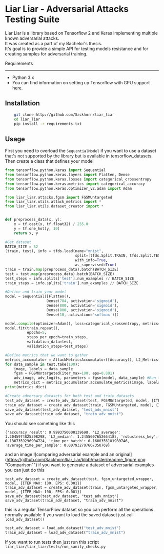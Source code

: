 Liar Liar - Adversarial Attacks Testing Suite
=============================================
Liar Liar is a library based on Tensorflow 2 and Keras implementing multiple known adversarial attacks.\
It was created as a part of my Bachelor's thesis.\
It's goal is to provide a simple API for testing models resistance and for creating samples for adversarial training.

Requirements
______________
- Python 3.x
- You can find information on setting up Tensorflow with GPU support [here](https://www.tensorflow.org/install/gpu).

Installation
-------------
```bash
    git clone http://github.com/Sackhorn/liar_liar
    cd liar_liar
    pip install -r requirements.txt
```

Usage
------------------

First you need to overload the `SequentialModel` if you want to use
a dataset that's not supported by the library but is available in tensorflow_datasets.
Then create a class that defines your model
```python
from tensorflow.python.keras import Sequential
from tensorflow.python.keras.layers import Flatten, Dense
from tensorflow.python.keras.losses import categorical_crossentropy
from tensorflow.python.keras.metrics import categorical_accuracy
from tensorflow.python.keras.optimizer_v2.adam import Adam

from liar_liar.attacks.fgsm import FGSMUntargeted
from liar_liar.utils.attack_metrics import *
from liar_liar.utils.dataset_creator import *


def preprocess_data(x, y):
    x = tf.cast(x, tf.float32) / 255.0
    y = tf.one_hot(y, 10)
    return x, y

#Get dataset
BATCH_SIZE = 32
(train, test), info = tfds.load(name="mnist",
                                split=[tfds.Split.TRAIN, tfds.Split.TEST],
                                with_info=True,
                                as_supervised=True)
train = train.map(preprocess_data).batch(BATCH_SIZE)
test = test.map(preprocess_data).batch(BATCH_SIZE)
test_steps = info.splits['test'].num_examples // BATCH_SIZE
train_steps = info.splits['train'].num_examples // BATCH_SIZE

#Define and train your model
model = Sequential([Flatten(),
                   Dense(784, activation='sigmoid'),
                   Dense(800, activation='sigmoid'),
                   Dense(800, activation='sigmoid'),
                   Dense(10, activation='softmax')])

model.compile(optimizer=Adam(), loss=categorical_crossentropy, metrics=[categorical_accuracy])
model.fit(train.repeat(),
          epochs=5,
          steps_per_epoch=train_steps,
          validation_data=test,
          validation_steps=test_steps)

#Define metrics that we want to gather
metrics_accumulator = AttackMetricsAccumulator([Accuracy(), L2_Metrics(), Robustness(), Timing()])
for data_sample in test.take(100):
    image, labels = data_sample
    fgsm = FGSMUntargeted(iter_max=100, eps=0.001)
    adv_image, adv_logits, parameters = fgsm(model, data_sample) #Run the attack
    metrics_dict = metrics_accumulator.accumulate_metrics(image, labels, adv_image, adv_logits, BATCH_SIZE)
print(metrics_dict)

#Create adversary datasets for both test and train datasets
test_adv_dataset = create_adv_dataset(test, FGSMUntargeted, model, {ITER_MAX: 100, EPS: 0.001})
train_adv_dataset = create_adv_dataset(train, FGSMUntargeted, model, {ITER_MAX: 100, EPS: 0.001})
save_adv_dataset(test_adv_dataset, "test_adv_mnist")
save_adv_dataset(train_adv_dataset, "train_adv_mnist")

```
You should see something like this
```
{'accuracy_result': 0.9993750000139698, 'L2_average': 1.2045974825398298, 'L2_median': 1.2455607652664185, 'robustness_key': 0.1307359296904724, 'time_per_batch': 0.1600356101989746, 'average_time_per_sample': 0.007932707667350769}
```
and an image
![comparing adversarial example and an original](https://github.com/Sackhorn/liar_liar/blob/master/readme_figure.png "Comparison"")
if you want to generate a dataset of adversarial examples you can just do this
```
test_adv_dataset = create_adv_dataset(test, fgsm_untargeted_wrapper, model, {ITER_MAX: 100, EPS: 0.001})
train_adv_dataset = create_adv_dataset(train, fgsm_untargeted_wrapper, model, {ITER_MAX: 100, EPS: 0.001})
save_adv_dataset(test_adv_dataset, "test_adv_mnist")
save_adv_dataset(train_adv_dataset, "train_adv_mnist")
```
this is a regular TensorFlow dataset so you can perform all the operations normally available
If you want to load the saved dataset just call ```load_adv_dataset()```
```python
test_adv_dataset = load_adv_dataset("test_adv_mnist")
train_adv_dataset = load_adv_dataset("train_adv_mnist")
```
If you want to run tests then just run this script
```liar_liar/liar_liar/tests/run_sanity_checks.py```
